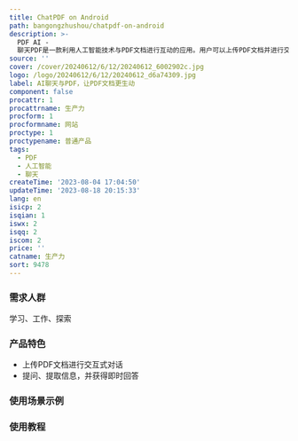 ```yaml
---
title: ChatPDF on Android
path: bangongzhushou/chatpdf-on-android
description: >-
  PDF AI -
  聊天PDF是一款利用人工智能技术与PDF文档进行互动的应用。用户可以上传PDF文档并进行交互式对话，实现从静态内容到动态交互的转变。用户可以提问、提取信息，并获得即时回答。无论是学习、工作还是探索，聊天PDF都能改变您与PDF文档的互动方式。
source: ''
cover: /cover/20240612/6/12/20240612_6002902c.jpg
logo: /logo/20240612/6/12/20240612_d6a74309.jpg
label: AI聊天与PDF，让PDF文档更生动
component: false
procattr: 1
procattrname: 生产力
procform: 1
procformname: 网站
proctype: 1
proctypename: 普通产品
tags:
  - PDF
  - 人工智能
  - 聊天
createTime: '2023-08-04 17:04:50'
updateTime: '2023-08-18 20:15:33'
lang: en
isicp: 2
isqian: 1
iswx: 2
isqq: 2
iscom: 2
price: ''
catname: 生产力
sort: 9478
---
```




### 需求人群
学习、工作、探索

### 产品特色
- 上传PDF文档进行交互式对话
- 提问、提取信息，并获得即时回答

### 使用场景示例


### 使用教程


  
